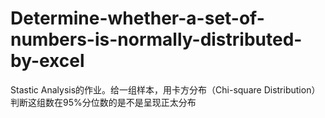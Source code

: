 # Determine-whether-a-set-of-numbers-is-normally-distributed-by-excel
Stastic Analysis的作业。给一组样本，用卡方分布（Chi-square Distribution）判断这组数在95%分位数的是不是呈现正太分布
